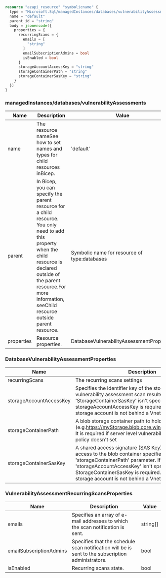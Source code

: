 ```terraform
resource "azapi_resource" "symbolicname" {
  type = "Microsoft.Sql/managedInstances/databases/vulnerabilityAssessments@2022-05-01-preview"
  name = "default"
  parent_id = "string"
  body = jsonencode({
    properties = {
      recurringScans = {
        emails = [
          "string"
        ]
        emailSubscriptionAdmins = bool
        isEnabled = bool
      }
      storageAccountAccessKey = "string"
      storageContainerPath = "string"
      storageContainerSasKey = "string"
    }
  })
}

```

### managedInstances/databases/vulnerabilityAssessments

| Name | Description | Value |
|-|-|-|
| name | The resource nameSee how to set names and types for child resources inBicep. | 'default' |
| parent | In Bicep, you can specify the parent resource for a child resource. You only need to add this property when the child resource is declared outside of the parent resource.For more information, seeChild resource outside parent resource. | Symbolic name for resource of type:databases |
| properties | Resource properties. | DatabaseVulnerabilityAssessmentProperties |


### DatabaseVulnerabilityAssessmentProperties

| Name | Description | Value |
|-|-|-|
| recurringScans | The recurring scans settings | VulnerabilityAssessmentRecurringScansProperties |
| storageAccountAccessKey | Specifies the identifier key of the storage account for vulnerability assessment scan results. If 'StorageContainerSasKey' isn't specified, storageAccountAccessKey is required. Applies only if the storage account is not behind a Vnet or a firewall | string |
| storageContainerPath | A blob storage container path to hold the scan results (e.g.https://myStorage.blob.core.windows.net/VaScans/).  It is required if server level vulnerability assessment policy doesn't set | string |
| storageContainerSasKey | A shared access signature (SAS Key) that has write access to the blob container specified in 'storageContainerPath' parameter. If 'storageAccountAccessKey' isn't specified, StorageContainerSasKey is required. Applies only if the storage account is not behind a Vnet or a firewall | string |


### VulnerabilityAssessmentRecurringScansProperties

| Name | Description | Value |
|-|-|-|
| emails | Specifies an array of e-mail addresses to which the scan notification is sent. | string[] |
| emailSubscriptionAdmins | Specifies that the schedule scan notification will be is sent to the subscription administrators. | bool |
| isEnabled | Recurring scans state. | bool |


